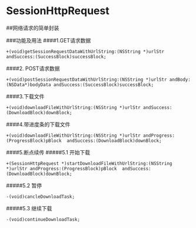 # SessionHttpRequest

##网络请求的简单封装

###功能及用法
####1.GET请求数据
```
+(void)getSessionRequestDataWithUrlString:(NSString *)urlStr andSuccess:(SuccessBlock)successBlock;
```
####2. POST请求数据
```
+(void)postSessionRequestDataWithUrlString:(NSString *)urlStr andBody:(NSData*)bodyData andSuccess:(SuccessBlock)successBlock;
```
####3.下载文件
```
+(void)downloadFileWithUrlString:(NSString *)urlStr andSuccess:(DownloadBlock)downBlock;
```
####4.带进度条的下载文件
```
+(void)downloadFileWithUrlString:(NSString *)urlStr andProgress:(ProgressBlock)pBlock  andSuccess:(DownloadBlock)downBlock;
```
####5.断点续传
#####5.1 开始下载
```
+(SessionHttpRequest *)startDownloadFileWithUrlString:(NSString *)urlStr andProgress:(ProgressBlock)pBlock  andSuccess:(DownloadBlock)downBlock;

```
#####5.2 暂停
```
-(void)cancleDownloadTask;
```
#####5.3 继续下载
```
-(void)continueDownloadTask;
```
